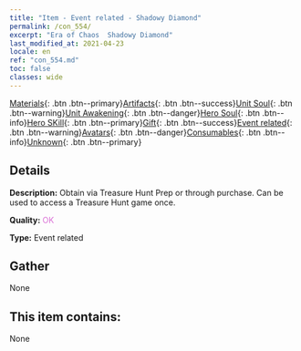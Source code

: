 ```yaml
---
title: "Item - Event related - Shadowy Diamond"
permalink: /con_554/
excerpt: "Era of Chaos  Shadowy Diamond"
last_modified_at: 2021-04-23
locale: en
ref: "con_554.md"
toc: false
classes: wide
---
```

 [Materials](/Items/){: .btn .btn--primary}[Artifacts](/Items/Artifacts/){: .btn .btn--success}[Unit Soul](/Items/UnitSoul/){: .btn .btn--warning}[Unit Awakening](/Items/UnitAwakening/){: .btn .btn--danger}[Hero Soul](/Items/HeroSoul/){: .btn .btn--info}[Hero SKill](/Items/HeroSkill/){: .btn .btn--primary}[Gift](/Items/Gift/){: .btn .btn--success}[Event related](/Items/Events/){: .btn .btn--warning}[Avatars](/Items/Avatars/){: .btn .btn--danger}[Consumables](/Items/Consumables/){: .btn .btn--info}[Unknown](/Items/Unknown/){: .btn .btn--primary}

## Details
 **Description:** Obtain via Treasure Hunt Prep or through purchase. Can be used to access a Treasure Hunt game once.

 **Quality:** <span style="color: #DA70D6">OK</span>

 **Type:** Event related

## Gather

  None

## This item contains:

  None

